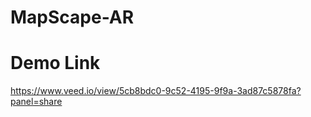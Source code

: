 # MapScape-AR

# Demo Link
https://www.veed.io/view/5cb8bdc0-9c52-4195-9f9a-3ad87c5878fa?panel=share
